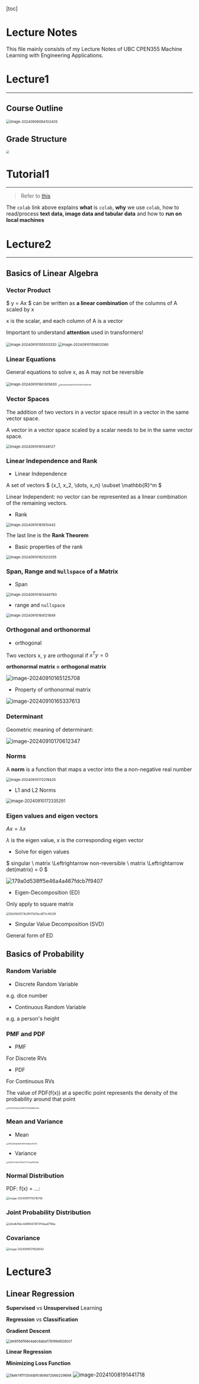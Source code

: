 [toc]



# Lecture Notes

This file mainly consists of my Lecture Notes of UBC CPEN355 Machine Learning with Engineering Applications.



# Lecture1

---

## Course Outline

<img src="https://gitee.com/OooAlex/study_note/raw/master/img/202409080941585.png" alt="image-20240908094102405" style="zoom: 67%;" />

## Grade Structure

<img src="https://gitee.com/OooAlex/study_note/raw/master/img/202409091414291.png" style="zoom:50%;" />



# Tutorial1

---

> Refer to [this](https://colab.research.google.com/drive/15Nfsx3JgpSYfIiBZnpREahHTFUZhYTBY?usp=sharing#scrollTo=tdvs4_zzcWrI)

The `colab` link above explains **what** is `colab`, **why** we use `colab`, how to read/process **text data, image data and tabular data** and how to **run on local machines**



# Lecture2

---

## Basics of Linear Algebra

### Vector Product

$ y = Ax $ can be written as **a linear combination** of the columns of A scaled by x

x is the scalar, and each column of A is a vector

Important to understand **attention** used in transformers!

<img src="https://gitee.com/OooAlex/study_note/raw/master/img/202409101555440.png" alt="image-20240910155503320" style="zoom: 67%;" />

<img src="https://gitee.com/OooAlex/study_note/raw/master/img/202409101556125.png" alt="image-20240910155602060" style="zoom: 67%;" />

### Linear Equations

General equations to solve x, as A may not be reversible

<img src="https://gitee.com/OooAlex/study_note/raw/master/img/202409101603709.png" alt="image-20240910160305630" style="zoom: 67%;" />

<img src="https://gitee.com/OooAlex/study_note/raw/master/img/202409101604452.jpg" alt="b83a4264e9d0535431115872046fc68" style="zoom: 33%;" />

### Vector Spaces

The addition of two vectors in a vector space result in a vector in the same vector space.

A vector in a vector space scaled by a scalar needs to be in the same vector space.

<img src="https://gitee.com/OooAlex/study_note/raw/master/img/202409101610189.png" alt="image-20240910161048127" style="zoom: 67%;" />

### Linear Independence and Rank

* Linear Independence

A set of vectors $ \{x_1, x_2, \dots, x_n\} \subset \mathbb{R}^m $

Linear Independent: no vector can be represented as a linear combination of the remaining vectors.

* Rank

<img src="https://gitee.com/OooAlex/study_note/raw/master/img/202409101619516.png" alt="image-20240910161910442" style="zoom: 67%;" />

The last line is the **Rank Theorem**

* Basic properties of the rank

<img src="https://gitee.com/OooAlex/study_note/raw/master/img/202409101625110.png" alt="image-20240910162522055" style="zoom: 67%;" />

### Span, Range and `Nullspace` of a Matrix

* Span

<img src="https://gitee.com/OooAlex/study_note/raw/master/img/202409101634852.png" alt="image-20240910163446783" style="zoom:67%;" />

* range and `nullspace`

<img src="https://gitee.com/OooAlex/study_note/raw/master/img/202409101641912.png" alt="image-20240910164121849" style="zoom:67%;" />

### Orthogonal and orthonormal

* orthogonal

Two vectors x, y are orthogonal if $x^Ty = 0$​

**orthonormal matrix = orthogonal matrix**

![image-20240910165125708](https://gitee.com/OooAlex/study_note/raw/master/img/202409101651761.png)

* Property of orthonormal matrix

![image-20240910165337613](https://gitee.com/OooAlex/study_note/raw/master/img/202409101653664.png)

### Determinant

Geometric meaning of determinant:

![image-20240910170612347](https://gitee.com/OooAlex/study_note/raw/master/img/202409101706423.png)

### Norms

A **norm** is a function that maps a vector into the a non-negative real number

<img src="https://gitee.com/OooAlex/study_note/raw/master/img/202409101722487.png" alt="image-20240910172219425" style="zoom:67%;" />

* L1 and L2 Norms

<img src="https://gitee.com/OooAlex/study_note/raw/master/img/202409101723364.png" alt="image-20240910172335291" style="zoom: 80%;" />

### Eigen values and eigen vectors

$Ax = {\lambda}x$​

$\lambda$ is the eigen value, x is the corresponding eigen vector

* Solve for eigen values

$ singular \ matrix \Leftrightarrow non-reversible \ matrix \Leftrightarrow det(matrix) = 0 $

![179a0d538ff5e46a4a467fdcb7f9407](https://gitee.com/OooAlex/study_note/raw/master/img/202409101750719.jpg)

* Eigen-Decomposition (ED)

Only apply to square matrix

<img src="https://gitee.com/OooAlex/study_note/raw/master/img/202409101810098.jpg" alt="92b55b5573b38f17d21dcd973c46208" style="zoom: 50%;" />

* Singular Value Decomposition (SVD)

General form of ED



## Basics of Probability

### Random Variable

* Discrete Random Variable

e.g. dice number

* Continuous Random Variable

e.g. a person's height

### PMF and PDF

* PMF

For Discrete RVs

* PDF

For Continuous RVs

The value of PDF(f(x)) at a specific point represents the density of the probability around that point

<img src="https://gitee.com/OooAlex/study_note/raw/master/img/202409111745453.jpg" alt="48c07a70bed73d6ff7297a5488b443d" style="zoom: 33%;" />

### Mean and Variance

* Mean

<img src="https://gitee.com/OooAlex/study_note/raw/master/img/202409111755154.jpg" alt="09f2a126abfd561d4fc9ddebc615211" style="zoom: 33%;" />

* Variance

<img src="https://gitee.com/OooAlex/study_note/raw/master/img/202409111756456.jpg" alt="d29d7c37a0c597fa273c75aa26631da" style="zoom:33%;" />

### Normal Distribution

PDF: f(x) = …:

<img src="https://gitee.com/OooAlex/study_note/raw/master/img/202409111742849.png" alt="image-20240911174216708" style="zoom: 50%;" />

### Joint Probability Distribution

<img src="https://gitee.com/OooAlex/study_note/raw/master/img/202409111806472.jpg" alt="a5edb7bbc4d994431873f1daad719da" style="zoom: 50%;" />

### Covariance

<img src="https://gitee.com/OooAlex/study_note/raw/master/img/202409161759329.png" alt="image-20240916175926042" style="zoom: 50%;" />



# Lecture3

## Linear Regression

**Supervised** vs **Unsupervised** Learning

**Regression** vs **Classification**

**Gradient Descent**

<img src="https://gitee.com/OooAlex/study_note/raw/master/img/202409161834349.jpg" alt="de9556f66e4aec6aba178199d9280cf" style="zoom: 67%;" />

**Linear Regression**

**Minimizing Loss Function**

<img src="https://gitee.com/OooAlex/study_note/raw/master/img/202410081914345.jpg" alt="fade74f11354dbfc9b9d72b6b229698" style="zoom: 67%;" />

<img src="https://gitee.com/OooAlex/study_note/raw/master/img/202410081914785.png" alt="image-20241008191441718"  />


